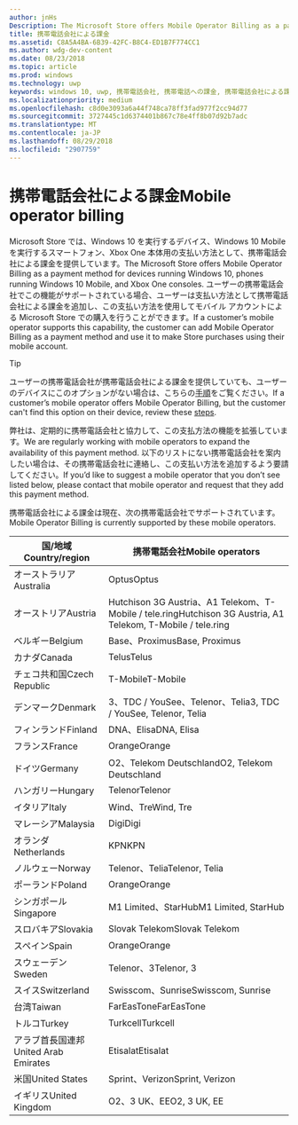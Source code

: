 ```yaml
---
author: jnHs
Description: The Microsoft Store offers Mobile Operator Billing as a payment method for mobile operators who support this capability.
title: 携帯電話会社による課金
ms.assetid: C8A5A4BA-6B39-42FC-B8C4-ED1B7F774CC1
ms.author: wdg-dev-content
ms.date: 08/23/2018
ms.topic: article
ms.prod: windows
ms.technology: uwp
keywords: windows 10, uwp, 携帯電話会社, 携帯電話への課金, 携帯電話会社による課金
ms.localizationpriority: medium
ms.openlocfilehash: c8d0e3093a6a44f748ca78ff3fad977f2cc94d77
ms.sourcegitcommit: 3727445c1d6374401b867c78e4ff8b07d92b7adc
ms.translationtype: MT
ms.contentlocale: ja-JP
ms.lasthandoff: 08/29/2018
ms.locfileid: "2907759"
---
```

# <a name="mobile-operator-billing"></a><span data-ttu-id="24cf1-103">携帯電話会社による課金</span><span class="sxs-lookup"><span data-stu-id="24cf1-103">Mobile operator billing</span></span>


<span data-ttu-id="24cf1-104">Microsoft Store では、Windows 10 を実行するデバイス、Windows 10 Mobile を実行するスマートフォン、Xbox One 本体用の支払い方法として、携帯電話会社による課金を提供しています。</span><span class="sxs-lookup"><span data-stu-id="24cf1-104">The Microsoft Store offers Mobile Operator Billing as a payment method for devices running Windows 10, phones running Windows 10 Mobile, and Xbox One consoles.</span></span> <span data-ttu-id="24cf1-105">ユーザーの携帯電話会社でこの機能がサポートされている場合、ユーザーは支払い方法として携帯電話会社による課金を追加し、この支払い方法を使用してモバイル アカウントによる Microsoft Store での購入を行うことができます。</span><span class="sxs-lookup"><span data-stu-id="24cf1-105">If a customer’s mobile operator supports this capability, the customer can add Mobile Operator Billing as a payment method and use it to make Store purchases using their mobile account.</span></span>

> [!TIP]
>  <span data-ttu-id="24cf1-106">ユーザーの携帯電話会社が携帯電話会社による課金を提供していても、ユーザーのデバイスにこのオプションがない場合は、こちらの[手順](http://go.microsoft.com/fwlink/p/?LinkId=523993)をご覧ください。</span><span class="sxs-lookup"><span data-stu-id="24cf1-106">If a customer’s mobile operator offers Mobile Operator Billing, but the customer can't find this option on their device, review these [steps](http://go.microsoft.com/fwlink/p/?LinkId=523993).</span></span>

<span data-ttu-id="24cf1-107">弊社は、定期的に携帯電話会社と協力して、この支払方法の機能を拡張しています。</span><span class="sxs-lookup"><span data-stu-id="24cf1-107">We are regularly working with mobile operators to expand the availability of this payment method.</span></span> <span data-ttu-id="24cf1-108">以下のリストにない携帯電話会社を案内したい場合は、その携帯電話会社に連絡し、この支払い方法を追加するよう要請してください。</span><span class="sxs-lookup"><span data-stu-id="24cf1-108">If you’d like to suggest a mobile operator that you don’t see listed below, please contact that mobile operator and request that they add this payment method.</span></span>

<span data-ttu-id="24cf1-109">携帯電話会社による課金は現在、次の携帯電話会社でサポートされています。</span><span class="sxs-lookup"><span data-stu-id="24cf1-109">Mobile Operator Billing is currently supported by these mobile operators.</span></span>

| <span data-ttu-id="24cf1-110">国/地域</span><span class="sxs-lookup"><span data-stu-id="24cf1-110">Country/region</span></span>  | <span data-ttu-id="24cf1-111">携帯電話会社</span><span class="sxs-lookup"><span data-stu-id="24cf1-111">Mobile operators</span></span>                 |
|-----------------|----------------------------------|
| <span data-ttu-id="24cf1-112">オーストラリア</span><span class="sxs-lookup"><span data-stu-id="24cf1-112">Australia</span></span>       | <span data-ttu-id="24cf1-113">Optus</span><span class="sxs-lookup"><span data-stu-id="24cf1-113">Optus</span></span>                            |
| <span data-ttu-id="24cf1-114">オーストリア</span><span class="sxs-lookup"><span data-stu-id="24cf1-114">Austria</span></span>         | <span data-ttu-id="24cf1-115">Hutchison 3G Austria、A1 Telekom、T-Mobile / tele.ring</span><span class="sxs-lookup"><span data-stu-id="24cf1-115">Hutchison 3G Austria, A1 Telekom, T-Mobile / tele.ring</span></span>  |
| <span data-ttu-id="24cf1-116">ベルギー</span><span class="sxs-lookup"><span data-stu-id="24cf1-116">Belgium</span></span>         | <span data-ttu-id="24cf1-117">Base、Proximus</span><span class="sxs-lookup"><span data-stu-id="24cf1-117">Base, Proximus</span></span>                   |
| <span data-ttu-id="24cf1-118">カナダ</span><span class="sxs-lookup"><span data-stu-id="24cf1-118">Canada</span></span>          | <span data-ttu-id="24cf1-119">Telus</span><span class="sxs-lookup"><span data-stu-id="24cf1-119">Telus</span></span>                            |
| <span data-ttu-id="24cf1-120">チェコ共和国</span><span class="sxs-lookup"><span data-stu-id="24cf1-120">Czech Republic</span></span>  | <span data-ttu-id="24cf1-121">T-Mobile</span><span class="sxs-lookup"><span data-stu-id="24cf1-121">T-Mobile</span></span>                         |
| <span data-ttu-id="24cf1-122">デンマーク</span><span class="sxs-lookup"><span data-stu-id="24cf1-122">Denmark</span></span>         | <span data-ttu-id="24cf1-123">3、TDC / YouSee、Telenor、Telia</span><span class="sxs-lookup"><span data-stu-id="24cf1-123">3, TDC / YouSee, Telenor, Telia</span></span>  |
| <span data-ttu-id="24cf1-124">フィンランド</span><span class="sxs-lookup"><span data-stu-id="24cf1-124">Finland</span></span>         | <span data-ttu-id="24cf1-125">DNA、Elisa</span><span class="sxs-lookup"><span data-stu-id="24cf1-125">DNA, Elisa</span></span>                       |
| <span data-ttu-id="24cf1-126">フランス</span><span class="sxs-lookup"><span data-stu-id="24cf1-126">France</span></span>          | <span data-ttu-id="24cf1-127">Orange</span><span class="sxs-lookup"><span data-stu-id="24cf1-127">Orange</span></span>                           |
| <span data-ttu-id="24cf1-128">ドイツ</span><span class="sxs-lookup"><span data-stu-id="24cf1-128">Germany</span></span>         | <span data-ttu-id="24cf1-129">O2、Telekom Deutschland</span><span class="sxs-lookup"><span data-stu-id="24cf1-129">O2, Telekom Deutschland</span></span>          |
| <span data-ttu-id="24cf1-130">ハンガリー</span><span class="sxs-lookup"><span data-stu-id="24cf1-130">Hungary</span></span>         | <span data-ttu-id="24cf1-131">Telenor</span><span class="sxs-lookup"><span data-stu-id="24cf1-131">Telenor</span></span>                          |
| <span data-ttu-id="24cf1-132">イタリア</span><span class="sxs-lookup"><span data-stu-id="24cf1-132">Italy</span></span>           | <span data-ttu-id="24cf1-133">Wind、Tre</span><span class="sxs-lookup"><span data-stu-id="24cf1-133">Wind, Tre</span></span>                        |
| <span data-ttu-id="24cf1-134">マレーシア</span><span class="sxs-lookup"><span data-stu-id="24cf1-134">Malaysia</span></span>        | <span data-ttu-id="24cf1-135">Digi</span><span class="sxs-lookup"><span data-stu-id="24cf1-135">Digi</span></span>                             |
| <span data-ttu-id="24cf1-136">オランダ</span><span class="sxs-lookup"><span data-stu-id="24cf1-136">Netherlands</span></span>     | <span data-ttu-id="24cf1-137">KPN</span><span class="sxs-lookup"><span data-stu-id="24cf1-137">KPN</span></span>                              |
| <span data-ttu-id="24cf1-138">ノルウェー</span><span class="sxs-lookup"><span data-stu-id="24cf1-138">Norway</span></span>          | <span data-ttu-id="24cf1-139">Telenor、Telia</span><span class="sxs-lookup"><span data-stu-id="24cf1-139">Telenor, Telia</span></span>                   |
| <span data-ttu-id="24cf1-140">ポーランド</span><span class="sxs-lookup"><span data-stu-id="24cf1-140">Poland</span></span>          | <span data-ttu-id="24cf1-141">Orange</span><span class="sxs-lookup"><span data-stu-id="24cf1-141">Orange</span></span>                           |
| <span data-ttu-id="24cf1-142">シンガポール</span><span class="sxs-lookup"><span data-stu-id="24cf1-142">Singapore</span></span>       | <span data-ttu-id="24cf1-143">M1 Limited、StarHub</span><span class="sxs-lookup"><span data-stu-id="24cf1-143">M1 Limited, StarHub</span></span>              |
| <span data-ttu-id="24cf1-144">スロバキア</span><span class="sxs-lookup"><span data-stu-id="24cf1-144">Slovakia</span></span>        | <span data-ttu-id="24cf1-145">Slovak Telekom</span><span class="sxs-lookup"><span data-stu-id="24cf1-145">Slovak Telekom</span></span>                   |
| <span data-ttu-id="24cf1-146">スペイン</span><span class="sxs-lookup"><span data-stu-id="24cf1-146">Spain</span></span>           | <span data-ttu-id="24cf1-147">Orange</span><span class="sxs-lookup"><span data-stu-id="24cf1-147">Orange</span></span>                           |
| <span data-ttu-id="24cf1-148">スウェーデン</span><span class="sxs-lookup"><span data-stu-id="24cf1-148">Sweden</span></span>          | <span data-ttu-id="24cf1-149">Telenor、3</span><span class="sxs-lookup"><span data-stu-id="24cf1-149">Telenor, 3</span></span>                       |
| <span data-ttu-id="24cf1-150">スイス</span><span class="sxs-lookup"><span data-stu-id="24cf1-150">Switzerland</span></span>     | <span data-ttu-id="24cf1-151">Swisscom、Sunrise</span><span class="sxs-lookup"><span data-stu-id="24cf1-151">Swisscom, Sunrise</span></span>                |
| <span data-ttu-id="24cf1-152">台湾</span><span class="sxs-lookup"><span data-stu-id="24cf1-152">Taiwan</span></span>          | <span data-ttu-id="24cf1-153">FarEasTone</span><span class="sxs-lookup"><span data-stu-id="24cf1-153">FarEasTone</span></span>                       |
| <span data-ttu-id="24cf1-154">トルコ</span><span class="sxs-lookup"><span data-stu-id="24cf1-154">Turkey</span></span>          | <span data-ttu-id="24cf1-155">Turkcell</span><span class="sxs-lookup"><span data-stu-id="24cf1-155">Turkcell</span></span>                         |
| <span data-ttu-id="24cf1-156">アラブ首長国連邦</span><span class="sxs-lookup"><span data-stu-id="24cf1-156">United Arab Emirates</span></span> | <span data-ttu-id="24cf1-157">Etisalat</span><span class="sxs-lookup"><span data-stu-id="24cf1-157">Etisalat</span></span>                    |
| <span data-ttu-id="24cf1-158">米国</span><span class="sxs-lookup"><span data-stu-id="24cf1-158">United States</span></span>   | <span data-ttu-id="24cf1-159">Sprint、Verizon</span><span class="sxs-lookup"><span data-stu-id="24cf1-159">Sprint, Verizon</span></span>                  |
| <span data-ttu-id="24cf1-160">イギリス</span><span class="sxs-lookup"><span data-stu-id="24cf1-160">United Kingdom</span></span>  | <span data-ttu-id="24cf1-161">O2、3 UK、EE</span><span class="sxs-lookup"><span data-stu-id="24cf1-161">O2, 3 UK, EE</span></span>                     |

 



 


 

 




